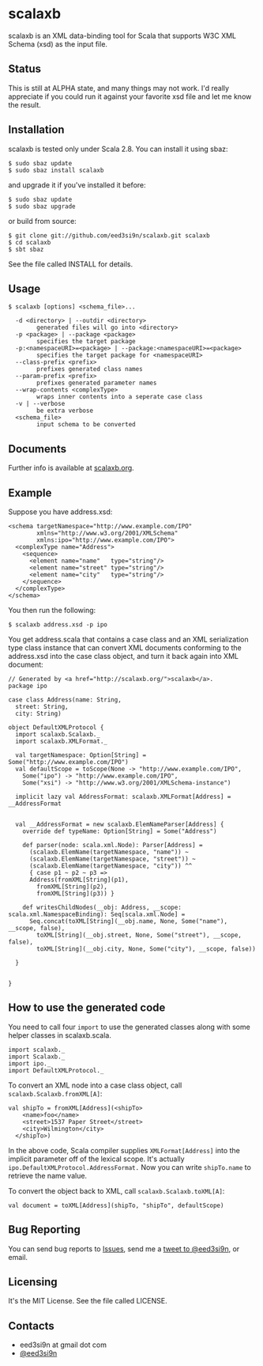 scalaxb
=======

scalaxb is an XML data-binding tool for Scala that supports W3C XML 
Schema (xsd) as the input file.

Status
------

This is still at ALPHA state, and many things may not work.
I'd really appreciate if you could run it against your favorite xsd
file and let me know the result.

Installation
------------

scalaxb is tested only under Scala 2.8. You can install it using sbaz:

    $ sudo sbaz update
    $ sudo sbaz install scalaxb

and upgrade it if you've installed it before:

    $ sudo sbaz update
    $ sudo sbaz upgrade

or build from source:

    $ git clone git://github.com/eed3si9n/scalaxb.git scalaxb
    $ cd scalaxb
    $ sbt sbaz

See the file called INSTALL for details.

Usage
-----

    $ scalaxb [options] <schema_file>...

      -d <directory> | --outdir <directory>
            generated files will go into <directory>
      -p <package> | --package <package>
            specifies the target package
      -p:<namespaceURI>=<package> | --package:<namespaceURI>=<package>
            specifies the target package for <namespaceURI>
      --class-prefix <prefix>
            prefixes generated class names
      --param-prefix <prefix>
            prefixes generated parameter names
      --wrap-contents <complexType>
            wraps inner contents into a seperate case class
      -v | --verbose
            be extra verbose
      <schema_file>
            input schema to be converted

Documents
---------

Further info is available at [scalaxb.org](http://scalaxb.org/).

Example
-------

Suppose you have address.xsd:

    <schema targetNamespace="http://www.example.com/IPO"
            xmlns="http://www.w3.org/2001/XMLSchema"
            xmlns:ipo="http://www.example.com/IPO">
      <complexType name="Address">
        <sequence>
          <element name="name"   type="string"/>
          <element name="street" type="string"/>
          <element name="city"   type="string"/>
        </sequence>
      </complexType>
    </schema>

You then run the following:

    $ scalaxb address.xsd -p ipo
  
You get address.scala that contains a case class and an XML serialization type class instance
that can convert XML documents conforming to the address.xsd into the case class object, and turn it back again
into XML document:

    // Generated by <a href="http://scalaxb.org/">scalaxb</a>.
    package ipo
    
    case class Address(name: String,
      street: String,
      city: String)

    object DefaultXMLProtocol {
      import scalaxb.Scalaxb._
      import scalaxb.XMLFormat._
  
      val targetNamespace: Option[String] = Some("http://www.example.com/IPO")
      val defaultScope = toScope(None -> "http://www.example.com/IPO",
        Some("ipo") -> "http://www.example.com/IPO",
        Some("xsi") -> "http://www.w3.org/2001/XMLSchema-instance")
        
      implicit lazy val AddressFormat: scalaxb.XMLFormat[Address] = __AddressFormat


      val __AddressFormat = new scalaxb.ElemNameParser[Address] {
        override def typeName: Option[String] = Some("Address")

        def parser(node: scala.xml.Node): Parser[Address] =
          (scalaxb.ElemName(targetNamespace, "name")) ~ 
          (scalaxb.ElemName(targetNamespace, "street")) ~ 
          (scalaxb.ElemName(targetNamespace, "city")) ^^
          { case p1 ~ p2 ~ p3 =>
          Address(fromXML[String](p1),
            fromXML[String](p2),
            fromXML[String](p3)) }
    
        def writesChildNodes(__obj: Address, __scope: scala.xml.NamespaceBinding): Seq[scala.xml.Node] =
          Seq.concat(toXML[String](__obj.name, None, Some("name"), __scope, false),
            toXML[String](__obj.street, None, Some("street"), __scope, false),
            toXML[String](__obj.city, None, Some("city"), __scope, false))

      }


    }

How to use the generated code
-----------------------------

You need to call four `import` to use the generated classes along with some helper classes in scalaxb.scala.

    import scalaxb._
    import Scalaxb._
    import ipo._
    import DefaultXMLProtocol._
    
To convert an XML node into a case class object, call `scalaxb.Scalaxb.fromXML[A]`:

    val shipTo = fromXML[Address](<shipTo>
        <name>foo</name>
        <street>1537 Paper Street</street>
        <city>Wilmington</city>
      </shipTo>)

In the above code, Scala compiler supplies `XMLFormat[Address]` into the implicit parameter off of the lexical scope.
It's actually `ipo.DefaultXMLProtocol.AddressFormat.` Now you can write `shipTo.name` to retrieve the name value.

To convert the object back to XML, call `scalaxb.Scalaxb.toXML[A]`:

    val document = toXML[Address](shipTo, "shipTo", defaultScope)

Bug Reporting
-------------

You can send bug reports to [Issues](http://github.com/eed3si9n/scalaxb/issues),
send me a [tweet to @eed3si9n](http://twitter.com/eed3si9n), or email.

Licensing
---------

It's the MIT License. See the file called LICENSE.
     
Contacts
--------

- eed3si9n at gmail dot com
- [@eed3si9n](http://twitter.com/eed3si9n)
